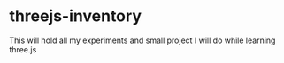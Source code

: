 # threejs-inventory
This will hold all my experiments and small project I will do while learning three.js
